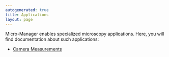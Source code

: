 ```yaml
---
autogenerated: true
title: Applications
layout: page
---
```


Micro-Manager enables specialized microscopy applications. Here, you
will find documentation about such applications:

-   [Camera Measurements](Measuring_camera_specifications "wikilink")

